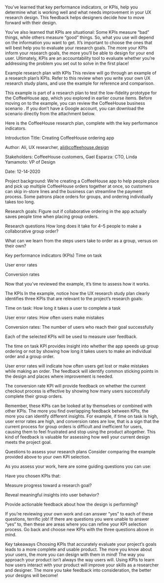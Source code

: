 You’ve learned that key performance indicators, or KPIs, help you determine what is working well and what needs improvement in your UX research design. This feedback helps designers decide how to move forward with their design. 

You’ve also learned that KPIs are situational: Some KPIs measure “bad” things, while others measure “good” things. So, what you use will depend on the information you want to get. It’s important to choose the ones that will best help you to evaluate your research goals. The more your KPIs inform your research goals, the more you’ll be able to design for your end user. Ultimately, KPIs are an accountability tool to evaluate whether you’re addressing the problem you set out to solve in the first place! 

Example research plan with KPIs
This review will go through an example of a research plan’s KPIs. Refer to this review when you write your own UX research study plans, and use the example for reference and comparison.

This example is part of a research plan to test the low-fidelity prototype for the CoffeeHouse app, which you explored in earlier course items. Before moving on to the example, you can review the 
CoffeeHouse business scenario
. If you don’t have a Google account, you can download the scenario directly from the attachment below.


Here is the CoffeeHouse research plan, complete with the key performance indicators.


Introduction
Title: Creating CoffeeHouse ordering app 

Author: Ali, UX researcher, ali@coffeehouse.design 

Stakeholders: CoffeeHouse customers, Gael Esparza: CTO, Linda Yamamoto: VP of Design 

Date: 12-14-2020 

Project background: We’re creating a CoffeeHouse app to help people place and pick up multiple CoffeeHouse orders together at once, so customers can skip in-store lines and the business can streamline the payment process. Some patrons place orders for groups, and ordering individually takes too long. 

Research goals: Figure out if collaborative ordering in the app actually saves people time when placing group orders. 

Research questions
How long does it take for 4–5 people to make a collaborative group order? 

What can we learn from the steps users take to order as a group, versus on their own?

Key performance indicators (KPIs)
Time on task

User error rates

Conversion rates



Now that you’ve reviewed the example, it’s time to assess how it works.

The KPIs 
In the example, notice how the UX research study plan clearly identifies three KPIs that are relevant to the project’s research goals:

Time on task: How long it takes a user to complete a task

User error rates: How often users make mistakes 

Conversion rates: The number of users who reach their goal successfully

Each of the selected KPIs will be used to measure user feedback. 

The time on task KPI provides insight into whether the app speeds up group ordering or not by showing how long it takes users to make an individual order and a group order.

User error rates will indicate how often users get lost or make mistakes while making an order. The feedback will identify common sticking points in the design and places where improvement is needed.

The conversion rate KPI will provide feedback on whether the current checkout process is effective by showing how many users successfully complete their group orders.

Remember, these KPIs can be looked at by themselves or combined with other KPIs. The more you find overlapping feedback between KPIs, the more you can identify different insights. For example, if time on task is high, user error rates are high, and conversion rates are low, that is a sign that the current process for group orders is difficult and inefficient for users, causing them to feel frustrated and stop using the product altogether. This kind of feedback is valuable for assessing how well your current design meets the project goal. 

Questions to assess your research plans
Consider comparing the example provided above to your own KPI selection. 

As you assess your work, here are some guiding questions you can use:

Have you chosen KPIs that:

Measure progress toward a research goal?

Reveal meaningful insights into user behavior? 

Provide actionable feedback about how the design is performing?

If you’re reviewing your own work and can answer “yes” to each of these questions, terrific job! If there are questions you were unable to answer “yes” to, then these are areas where you can refine your KPI selection process. Go back and choose new KPIs with the three questions above in mind. 

Key takeaways
Choosing KPIs that accurately evaluate your project’s goals leads to a more complete and usable product. The more you know about your users, the more you can design with them in mind! The way you approach your product isn’t always the way users will. Using KPIs to learn how users interact with your product will improve your skills as a researcher and designer. The more you take feedback into consideration, the better your designs will become!
